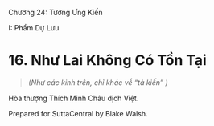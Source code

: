  

Chương 24: Tương Ưng Kiến

I: Phẩm Dự Lưu

# 16\. Như Lai Không Có Tồn Tại

> _(Như các kinh trên, chỉ khác về “tà kiến” )_

Hòa thượng Thích Minh Châu dịch Việt.

Prepared for SuttaCentral by Blake Walsh.